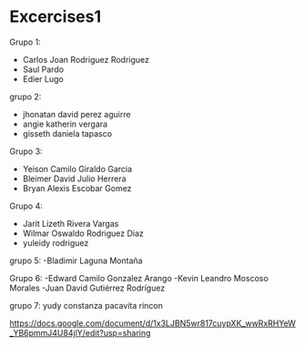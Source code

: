 # Excercises1
Grupo 1:
- Carlos Joan Rodriguez Rodriguez
- Saul Pardo
- Edier Lugo

grupo 2:
- jhonatan david perez aguirre
- angie katherin vergara
- gisseth daniela tapasco

Grupo 3:
- Yeison Camilo Giraldo Garcia
- Bleimer David Julio Herrera
- Bryan Alexis Escobar Gomez

Grupo 4:
- Jarit Lizeth Rivera Vargas
- Wilmar Oswaldo Rodriguez Diaz
- yuleidy rodriguez

grupo 5:
-Bladimir Laguna Montaña

Grupo 6:
-Edward Camilo Gonzalez Arango
-Kevin Leandro Moscoso Morales
-Juan David Gutiérrez Rodríguez

grupo 7:
yudy constanza pacavita rincon

https://docs.google.com/document/d/1x3LJBN5wr817cuypXK_wwRxRHYeW_YB6pmmJ4U84jlY/edit?usp=sharing

